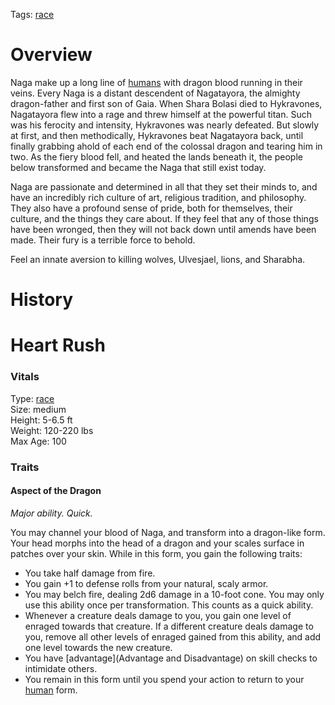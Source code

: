 Tags: [race](Races)

# Overview

Naga make up a long line of [humans](Humans) with dragon blood running in their veins. Every Naga is a distant descendent of Nagatayora, the almighty dragon-father and first son of Gaia. When Shara Bolasi died to Hykravones, Nagatayora flew into a rage and threw himself at the powerful titan. Such was his ferocity and intensity, Hykravones was nearly defeated. But slowly at first, and then methodically, Hykravones beat Nagatayora back, until finally grabbing ahold of each end of the colossal dragon and tearing him in two. As the fiery blood fell, and heated the lands beneath it, the people below transformed and became the Naga that still exist today.

Naga are passionate and determined in all that they set their minds to, and have an incredibly rich culture of art, religious tradition, and philosophy. They also have a profound sense of pride, both for themselves, their culture, and the things they care about. If they feel that any of those things have been wronged, then they will not back down until amends have been made. Their fury is a terrible force to behold. 

Feel an innate aversion to killing wolves, Ulvesjael, lions, and Sharabha.

# History

# Heart Rush

### Vitals
Type: [race](Races)  
Size: medium  
Height: 5-6.5 ft  
Weight: 120-220 lbs  
Max Age: 100  

### Traits

#### Aspect of the Dragon
*Major ability. Quick.*

You may channel your blood of Naga, and transform into a dragon-like form. Your head morphs into the head of a dragon and your scales surface in patches over your skin. While in this form, you gain the following traits:

- You take half damage from fire.
- You gain +1 to defense rolls from your natural, scaly armor.
- You may belch fire, dealing 2d6 damage in a 10-foot cone. You may only use this ability once per transformation. This counts as a quick ability.
- Whenever a creature deals damage to you, you gain one level of enraged towards that creature. If a different creature deals damage to you, remove all other levels of enraged gained from this ability, and add one level towards the new creature.
- You have [advantage](Advantage and Disadvantage) on skill checks to intimidate others.
- You remain in this form until you spend your action to return to your [human](Humans) form.

